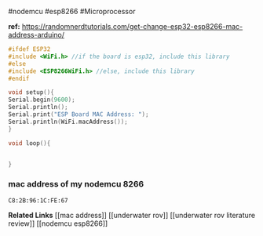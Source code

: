 #nodemcu #esp8266 #Microprocessor 



**ref:** https://randomnerdtutorials.com/get-change-esp32-esp8266-mac-address-arduino/


```cpp
#ifdef ESP32
#include <WiFi.h> //if the board is esp32, include this library
#else
#include <ESP8266WiFi.h> //else, include this library 
#endif

void setup(){
Serial.begin(9600);
Serial.println();
Serial.print("ESP Board MAC Address: ");
Serial.println(WiFi.macAddress());
}

void loop(){


}
```

### mac address of my nodemcu 8266
```
C8:2B:96:1C:FE:67
```

**Related Links**
[[mac address]]
[[underwater rov]]
[[underwater rov literature review]]
[[nodemcu esp8266]]
